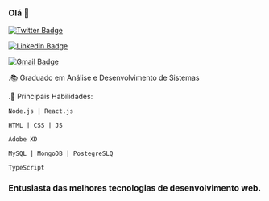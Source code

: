 ### Olá 👋
<p>
    <a href="https://twitter.com/SilveiraPires1" rel="nofollow"><img src="https://camo.githubusercontent.com/9e9ab445b11f8635869f7ff08ca9486a70b9e5a9/68747470733a2f2f696d672e736869656c64732e696f2f62616467652f2d4064696565676f73662d3636333363633f7374796c653d666c61742d737175617265266c6162656c436f6c6f723d363633336363266c6f676f3d74776974746572266c6f676f436f6c6f723d7768697465266c696e6b3d68747470733a2f2f747769747465722e636f6d2f64696565676f7366" alt="Twitter Badge" data-canonical-src="https://img.shields.io/badge/-@dieegosf-6633cc?style=flat-square&amp;labelColor=6633cc&amp;logo=twitter&amp;logoColor=white&amp;link=https://twitter.com/dieegosf" style="max-width:100%;">
    </a>

<a href="https://www.linkedin.com/in/mateus-silveira-b91155172/" rel="nofollow"><img src="https://camo.githubusercontent.com/796934540b7a1a48b6bb32a4a3889a5fd18cd3cb/68747470733a2f2f696d672e736869656c64732e696f2f62616467652f2d446965676f2532304665726e616e6465732d3636333363633f7374796c653d666c61742d737175617265266c6f676f3d4c696e6b6564696e266c6f676f436f6c6f723d7768697465266c696e6b3d68747470733a2f2f7777772e6c696e6b6564696e2e636f6d2f696e2f646965676f2d736368656c6c2d6665726e616e6465732f" alt="Linkedin Badge" data-canonical-src="https://img.shields.io/badge/-Diego%20Fernandes-6633cc?style=flat-square&amp;logo=Linkedin&amp;logoColor=white&amp;link=https://www.linkedin.com/in/diego-schell-fernandes/" style="max-width:100%;">

</a>
<a href="mailto:mateus.dev.ti@gmail.com"><img src="https://camo.githubusercontent.com/e3ce458755e636f3dd5ca6064f403abf45c86594/68747470733a2f2f696d672e736869656c64732e696f2f62616467652f2d646965676f2e736368656c6c2e6640676d61696c2e636f6d2d3636333363633f7374796c653d666c61742d737175617265266c6f676f3d476d61696c266c6f676f436f6c6f723d7768697465266c696e6b3d6d61696c746f3a646965676f2e736368656c6c2e6640676d61696c2e636f6d" alt="Gmail Badge" data-canonical-src="https://img.shields.io/badge/-diego.schell.f@gmail.com-6633cc?style=flat-square&amp;logo=Gmail&amp;logoColor=white&amp;link=mailto:diego.schell.f@gmail.com" style="max-width:100%;">

</a>

</p>
.📚 Graduado em Análise e Desenvolvimento de Sistemas

.🌱 Principais Habilidades: 

    Node.js | React.js
  
    HTML | CSS | JS
    
    Adobe XD
  
    MySQL | MongoDB | PostegreSLQ
    
    TypeScript


### Entusiasta das melhores tecnologias de desenvolvimento web.

